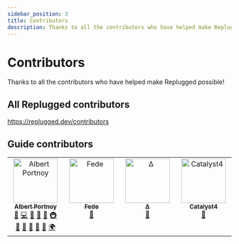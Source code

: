 ```yaml
---
sidebar_position: 3
title: Contributors
description: Thanks to all the contributors who have helped make Replugged possible!
---
```


# Contributors

Thanks to all the contributors who have helped make Replugged possible!

## All Replugged contributors

https://replugged.dev/contributors

## Guide contributors

<!-- cSpell:disable -->
<!-- ALL-CONTRIBUTORS-LIST:START - Do not remove or modify this section -->
<!-- prettier-ignore-start -->
<!-- markdownlint-disable -->
<table>
  <tbody>
    <tr>
      <td align="center" valign="top" width="14.28%"><a href="http://albertp.dev"><img src="https://avatars.githubusercontent.com/u/14863373?v=4?s=100" width="100px;" alt="Albert Portnoy"/><br /><sub><b>Albert Portnoy</b></sub></a><br /><a href="https://github.com/replugged-org/guide/issues?q=author%3Aasportnoy" title="Bug reports">🐛</a> <a href="https://github.com/replugged-org/guide/commits?author=asportnoy" title="Code">💻</a> <a href="https://github.com/replugged-org/guide/commits?author=asportnoy" title="Documentation">📖</a> <a href="#design-asportnoy" title="Design">🎨</a> <a href="#ideas-asportnoy" title="Ideas, Planning, & Feedback">🤔</a> <a href="#infra-asportnoy" title="Infrastructure (Hosting, Build-Tools, etc)">🚇</a> <a href="#maintenance-asportnoy" title="Maintenance">🚧</a> <a href="#projectManagement-asportnoy" title="Project Management">📆</a> <a href="#promotion-asportnoy" title="Promotion">📣</a> <a href="#question-asportnoy" title="Answering Questions">💬</a> <a href="https://github.com/replugged-org/guide/pulls?q=is%3Apr+reviewed-by%3Aasportnoy" title="Reviewed Pull Requests">👀</a> <a href="#translation-asportnoy" title="Translation">🌍</a></td>
      <td align="center" valign="top" width="14.28%"><a href="https://fedeilleone.github.io/"><img src="https://avatars.githubusercontent.com/u/38290480?v=4?s=100" width="100px;" alt="Fede"/><br /><sub><b>Fede</b></sub></a><br /><a href="https://github.com/replugged-org/guide/commits?author=FedeIlLeone" title="Documentation">📖</a></td>
      <td align="center" valign="top" width="14.28%"><a href="https://github.com/Delta-official"><img src="https://avatars.githubusercontent.com/u/64544951?v=4?s=100" width="100px;" alt="∆"/><br /><sub><b>∆</b></sub></a><br /><a href="https://github.com/replugged-org/guide/commits?author=Delta-official" title="Documentation">📖</a></td>
      <td align="center" valign="top" width="14.28%"><a href="https://github.com/Catalyst4222"><img src="https://avatars.githubusercontent.com/u/84055084?v=4?s=100" width="100px;" alt="Catalyst4"/><br /><sub><b>Catalyst4</b></sub></a><br /><a href="https://github.com/replugged-org/guide/commits?author=Catalyst4222" title="Documentation">📖</a></td>
    </tr>
  </tbody>
</table>

<!-- markdownlint-restore -->
<!-- prettier-ignore-end -->

<!-- ALL-CONTRIBUTORS-LIST:END -->
<!-- cSpell:enable -->
